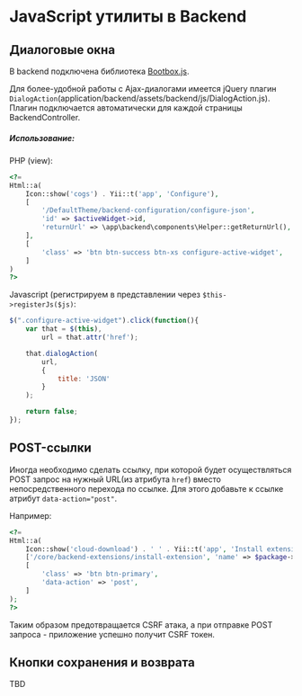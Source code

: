# JavaScript утилиты в Backend

## Диалоговые окна

В backend подключена библиотека [Bootbox.js](http://bootboxjs.com).

Для более-удобной работы с Ajax-диалогами имеется jQuery плагин `DialogAction`(application/backend/assets/backend/js/DialogAction.js). Плагин подключается автоматически для каждой страницы BackendController.

##### Использование:

PHP (view):

``` php
<?=
Html::a(
    Icon::show('cogs') . Yii::t('app', 'Configure'),
    [
        '/DefaultTheme/backend-configuration/configure-json',
        'id' => $activeWidget->id,
        'returnUrl' => \app\backend\components\Helper::getReturnUrl(),
    ],
    [
        'class' => 'btn btn-success btn-xs configure-active-widget',
    ]
)
?>
```

Javascript (регистрируем в представлении через `$this->registerJs($js)`:

``` javascript
$(".configure-active-widget").click(function(){
    var that = $(this),
        url = that.attr('href');

    that.dialogAction(
        url,
        {
            title: 'JSON'
        }
    );

    return false;
});
```

## POST-ссылки

Иногда необходимо сделать ссылку, при которой будет осуществляться POST запрос на нужный URL(из атрибута `href`) вместо непосредственного перехода по ссылке.
Для этого добавьте к ссылке атрибут `data-action="post"`.

Например:

``` php
<?=
Html::a(
    Icon::show('cloud-download') . ' ' . Yii::t('app', 'Install extension'),
    ['/core/backend-extensions/install-extension', 'name' => $package->getName()],
    [
        'class' => 'btn btn-primary',
        'data-action' => 'post',
    ]
);
?>
```

Таким образом предотвращается CSRF атака, а при отправке  POST запроса - приложение успешно получит CSRF токен.

## Кнопки сохранения и возврата

TBD